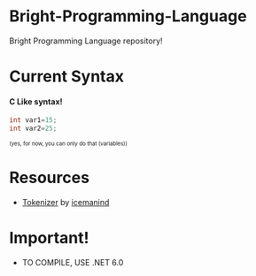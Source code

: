 # Bright-Programming-Language
Bright Programming Language repository!
# Current Syntax
#### C Like syntax!
```c
int var1=15;
int var2=25;
```
<sup><sub>(yes, for now, you can only do that (variables))</sup></sub>
# Resources
- [Tokenizer](https://github.com/icemanind/TokenIcer) by [icemanind](https://github.com/icemanind)

# Important!
- TO COMPILE, USE .NET 6.0
